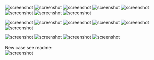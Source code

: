 ![screenshot](https://raw.githubusercontent.com/dzzie/humidor.net/master/hardware_picts/tft_picts/main_screen.png)
![screenshot](https://raw.githubusercontent.com/dzzie/humidor.net/master/hardware_picts/tft_picts/config_show.jpg)
![screenshot](https://raw.githubusercontent.com/dzzie/humidor.net/master/hardware_picts/tft_picts/config_modify.jpg)
![screenshot](https://raw.githubusercontent.com/dzzie/humidor.net/master/hardware_picts/tft_picts/uploading.jpg)
![screenshot](https://raw.githubusercontent.com/dzzie/humidor.net/master/hardware_picts/tft_picts/WP_20151220_001.jpg)
![screenshot](https://raw.githubusercontent.com/dzzie/humidor.net/master/hardware_picts/tft_picts/WP_20151220_009.jpg)
![screenshot](https://raw.githubusercontent.com/dzzie/humidor.net/master/hardware_picts/tft_picts/WP_20151220_010.jpg)
![screenshot](https://raw.githubusercontent.com/dzzie/humidor.net/master/hardware_picts/tft_picts/WP_20151220_017.jpg)

![screenshot](https://raw.githubusercontent.com/dzzie/humidor.net/master/hardware_picts/tft_picts/tft_solder.jpg)
![screenshot](https://raw.githubusercontent.com/dzzie/humidor.net/master/hardware_picts/tft_picts/WP_20151221_001.jpg)
![screenshot](https://raw.githubusercontent.com/dzzie/humidor.net/master/hardware_picts/tft_picts/WP_20151221_002.jpg)
![screenshot](https://raw.githubusercontent.com/dzzie/humidor.net/master/hardware_picts/tft_picts/WP_20151221_003.jpg)
![screenshot](https://raw.githubusercontent.com/dzzie/humidor.net/master/hardware_picts/tft_picts/WP_20151221_004.jpg)
![screenshot](https://raw.githubusercontent.com/dzzie/humidor.net/master/hardware_picts/tft_picts/WP_20151221_009.jpg)

![screenshot](https://raw.githubusercontent.com/dzzie/humidor.net/master/hardware_picts/tft_picts/WP_20151228_002.jpg)
![screenshot](https://raw.githubusercontent.com/dzzie/humidor.net/master/hardware_picts/tft_picts/WP_20151228_003.jpg)
![screenshot](https://raw.githubusercontent.com/dzzie/humidor.net/master/hardware_picts/tft_picts/WP_20151228_004.jpg)
![screenshot](https://raw.githubusercontent.com/dzzie/humidor.net/master/hardware_picts/tft_picts/v2_fritzing.png)
<br><br>
New case see readme:<br>
![screenshot](https://raw.githubusercontent.com/dzzie/humidor.net/master/hardware_picts/tft_picts/v2_new_case.jpg)